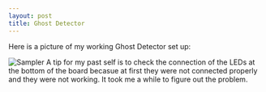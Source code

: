 ```yaml
---
layout: post
title: Ghost Detector
---
```


Here is a picture of my working Ghost Detector set up: 

![Sampler](/ref1williams.github.io/img/ghost.jpeg)
A tip for my past self is to check the connection of the LEDs at the bottom of the board becasue at first they were not connected properly and they were not working. It took me a while to figure out the problem.
